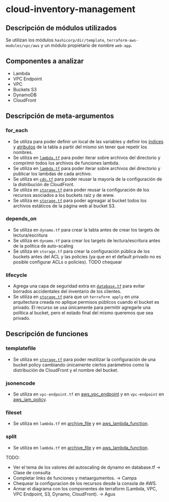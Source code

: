 # cloud-inventory-management

## Descripción de módulos utilizados

Se utilizan los módulos `hashicorp/dir/template`, `terraform-aws-modules/vpc/aws` y un módulo propietario de nombre `web-app`.

## Componentes a analizar

- Lambda
- VPC Endpoint
- VPC
- Buckets S3
- DynamoDB
- CloudFront

## Descripción de meta-argumentos

### for_each
- Se utiliza para poder definir un local de las variables y definir los [índices](https://github.com/Khato1319/cloud-inventory-management/blob/main/iac/database.tf#L26) y [atributos](https://github.com/Khato1319/cloud-inventory-management/blob/main/iac/database.tf#L26) de la tabla a partir del mismo sin tener que repetir los nombres.
- Se utiliza en [```lambda.tf```](https://github.com/Khato1319/cloud-inventory-management/blob/8e233475712b3862220ed89dc98909841b2c19e5/iac/lambda.tf#L44) para poder iterar sobre archivos del directorio y comprimir todos los archivos de funciones lambda.
- Se utiliza en [```lambda.tf```](https://github.com/Khato1319/cloud-inventory-management/blob/8e233475712b3862220ed89dc98909841b2c19e5/iac/lambda.tf#L54) para poder iterar sobre archivos del directorio y publicar los lambdas de cada archivo.
- Se utiliza en [```cdn.tf```](https://github.com/Khato1319/cloud-inventory-management/blob/8e233475712b3862220ed89dc98909841b2c19e5/iac/web-app/cdn.tf#L24) para poder reusar la mayoría de la configuración de la distribución de CloudFront.
- Se utiliza en [```storage.tf```](https://github.com/Khato1319/cloud-inventory-management/blob/8e233475712b3862220ed89dc98909841b2c19e5/iac/web-app/storage.tf#L28) para poder reusar la configuración de los recursos asociados a los buckets raíz y de www.
- Se utiliza en [```storage.tf```](https://github.com/Khato1319/cloud-inventory-management/blob/8e233475712b3862220ed89dc98909841b2c19e5/iac/web-app/storage.tf#L21) para poder agreagar al bucket todos los archivos estáticos de la página web al bucket S3.
### depends_on
- Se utiliza en ```dynamo.tf``` para crear la tabla antes de crear los targets de lectura/escritura
- Se utiliza en ```dynamo.tf``` para crear los targets de lectura/escritura antes de la política de auto-scaling
- Se utiliza en ```storage.tf``` para crear la configuración pública de los buckets antes del ACL y las policies (ya que en el default privado no es posible configurar ACLs o policies). TODO chequear
### lifecycle
- Agrega una capa de seguridad extra en [```database.tf```](https://github.com/Khato1319/cloud-inventory-management/blob/8e233475712b3862220ed89dc98909841b2c19e5/iac/database.tf#L49) para evitar borrados accidentales del inventario de los clientes.
- Se utiliza en [```storage.tf```](https://github.com/Khato1319/cloud-inventory-management/blob/8e233475712b3862220ed89dc98909841b2c19e5/iac/web-app/storage.tf#L37) para que un ```terraform apply``` en una arquitectura creada no aplique permisos públicos cuando el bucket es privado. El recurso se usa únicamente para permitir agregarle una política al bucket, pero el estado final del mismo queremos que sea privado.
## Descripción de funciones
### templatefile
- Se utiliza en [```storage.tf```](https://github.com/Khato1319/cloud-inventory-management/blob/8e233475712b3862220ed89dc98909841b2c19e5/iac/web-app/storage.tf#L16) para poder reutilizar la configuración de una bucket policy cambiando únicamente ciertos parámetros como la distribución de CloudFront y el nombre del bucket.
### jsonencode
- Se utiliza en ```vpc-endpoint.tf``` en [aws_vpc_endpoint](https://github.com/Khato1319/cloud-inventory-management/blob/8e233475712b3862220ed89dc98909841b2c19e5/iac/vpc-endpoint.tf#L8) y en ```vpc-endpoint``` en [aws_iam_policy](?????).
### fileset
- Se utiliza en ```lambda.tf``` en [archive_file](https://github.com/Khato1319/cloud-inventory-management/blob/8e233475712b3862220ed89dc98909841b2c19e5/iac/lambda.tf#L44) y en [aws_lambda_function](https://github.com/Khato1319/cloud-inventory-management/blob/8e233475712b3862220ed89dc98909841b2c19e5/iac/lambda.tf#L54).
### split
- Se utiliza en ```lambda.tf``` en [archive_file](https://github.com/Khato1319/cloud-inventory-management/blob/8e233475712b3862220ed89dc98909841b2c19e5/iac/lambda.tf#L47) y en [aws_lambda_function](https://github.com/Khato1319/cloud-inventory-management/blob/8e233475712b3862220ed89dc98909841b2c19e5/iac/lambda.tf#L55).


TODO:
- Ver el tema de los valores del autoscaling de dynamo en database.tf -> Clase de consulta
- Completar links de funciones y metaargumentos. -> Campa
- Chequear la configuracion de los recursos desde la consola de AWS.
- Armar el diagrama con los componentes de terraform (Lambda, VPC, VPC Endpoint, S3, Dynamo, CloudFront). -> Agus
